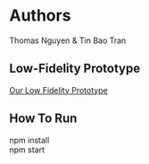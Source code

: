 # Authors
Thomas Nguyen & Tin Bao Tran

## Low-Fidelity Prototype
[Our Low Fidelity Prototype](https://app.moqups.com/cAsxckGM0DJBkULgfGDUKgAD19XiTOZg/view/page/a74529b5d)

## How To Run

npm install <br>
npm start